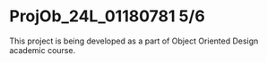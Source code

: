 # ProjOb_24L_01180781 5/6

This project is being developed as a part of Object Oriented Design academic course.
